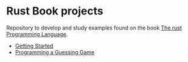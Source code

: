 # Rust Book projects

Repository to develop and study examples found on the book [The rust Programming Language](https://doc.rust-lang.org/stable/book).

- [Getting Started](./chapter-01/hello_cargo)
- [Programming a Guessing Game](chapter-02/guessing_game)

